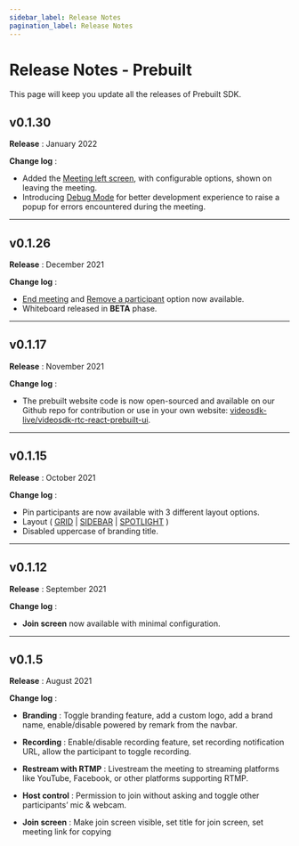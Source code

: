 ```yaml
---
sidebar_label: Release Notes
pagination_label: Release Notes
---
```


# Release Notes - Prebuilt

This page will keep you update all the releases of Prebuilt SDK.

## v0.1.30

**Release** : January 2022

**Change log** :

- Added the [Meeting left screen](https://docs.videosdk.live/prebuilt/0.1.x/guide/prebuilt-video-and-audio-calling/features/left-screen), with configurable options, shown on leaving the meeting.
- Introducing [Debug Mode](https://docs.videosdk.live/prebuilt/0.1.x/guide/prebuilt-video-and-audio-calling/features/debug-mode) for better development experience to raise a popup for errors encountered during the meeting.

---

## v0.1.26

**Release** : December 2021

**Change log** :

- [End meeting](https://docs.videosdk.live/prebuilt/0.1.x/guide/prebuilt-video-and-audio-calling/features/end-meeting) and [Remove a participant](https://docs.videosdk.live/prebuilt/0.1.x/guide/prebuilt-video-and-audio-calling/features/remove-participant) option now available.
- Whiteboard released in **BETA** phase.

---

## v0.1.17

**Release** : November 2021

**Change log** :

- The prebuilt website code is now open-sourced and available on our Github repo for contribution or use in your own website: [videosdk-live/videosdk-rtc-react-prebuilt-ui](https://github.com/videosdk-live/videosdk-rtc-react-prebuilt-ui).

---

## v0.1.15

**Release** : October 2021

**Change log** :

- Pin participants are now available with 3 different layout options.
- Layout ( [GRID](https://docs.videosdk.live/prebuilt/0.1.x/guide/prebuilt-video-and-audio-calling/features/pin-participants#1-grid-layout) | [SIDEBAR](https://docs.videosdk.live/prebuilt/0.1.x/guide/prebuilt-video-and-audio-calling/features/pin-participants#2-sidebar-layout) | [SPOTLIGHT](https://docs.videosdk.live/prebuilt/0.1.x/guide/prebuilt-video-and-audio-calling/features/pin-participants#3-spotlight-layout) )
- Disabled uppercase of branding title.

---

## v0.1.12

**Release** : September 2021

**Change log** :

- **Join screen** now available with minimal configuration.

---

## v0.1.5

**Release** : August 2021

**Change log** :

- **Branding** : Toggle branding feature, add a custom logo, add a brand name, enable/disable powered by remark from the navbar.

- **Recording** : Enable/disable recording feature, set recording notification URL, allow the participant to toggle recording.

- **Restream with RTMP** : Livestream the meeting to streaming platforms like YouTube, Facebook, or other platforms supporting RTMP.

- **Host control** : Permission to join without asking and toggle other participants’ mic & webcam.

- **Join screen** : Make join screen visible, set title for join screen, set meeting link for copying
